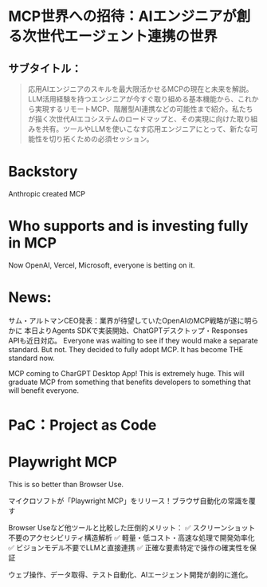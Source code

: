 # MCP世界への招待：AIエンジニアが創る次世代エージェント連携の世界

## サブタイトル：
> 応用AIエンジニアのスキルを最大限活かせるMCPの現在と未来を解説。LLM活用経験を持つエンジニアが今すぐ取り組める基本機能から、これから実現するリモートMCP、階層型AI連携などの可能性まで紹介。私たちが描く次世代AIエコシステムのロードマップと、その実現に向けた取り組みを共有。ツールやLLMを使いこなす応用エンジニアにとって、新たな可能性を切り拓くための必須セッション。


# Backstory
Anthropic created MCP




# Who supports and is investing fully in MCP
Now OpenAI, Vercel, Microsoft, everyone is betting on it.


# News: 
サム・アルトマンCEO発表：業界が待望していたOpenAIのMCP戦略が遂に明らかに
本日よりAgents SDKで実装開始、ChatGPTデスクトップ・Responses APIも近日対応。
Everyone was waiting to see if they would make a separate standard. But not.
They decided to fully adopt MCP. It has become THE standard now. 

MCP coming to CharGPT Desktop App! This is extremely huge.
This will graduate MCP from something that benefits developers to something that will benefit everyone.

# PaC：Project as Code

# Playwright MCP
This is so better than Browser Use.

マイクロソフトが「Playwright MCP」をリリース！ブラウザ自動化の常識を覆す

Browser Useなど他ツールと比較した圧倒的メリット：
✅ スクリーンショット不要のアクセシビリティ構造解析
✅ 軽量・低コスト・高速な処理で開発効率化
✅ ビジョンモデル不要でLLMと直接連携
✅ 正確な要素特定で操作の確実性を保証

ウェブ操作、データ取得、テスト自動化、AIエージェント開発が劇的に進化。

